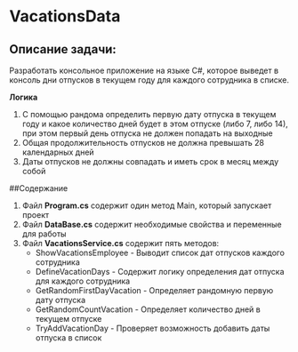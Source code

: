 # VacationsData

## Описание задачи:

Разработать консольное приложение на языке C#, которое выведет в консоль дни отпусков в текущем году для каждого сотрудника в списке.

**Логика**
1. С помощью рандома определить первую дату отпуска в текущем году и какое количество дней будет в этом отпуске (либо 7, либо 14), при этом первый день отпуска не должен попадать на выходные
2. Общая продолжительность отпусков не должна превышать 28 календарных дней
3. Даты отпусков не должны совпадать и иметь срок в месяц между собой

##Содержание

1. Файл **Program.cs** содержит один метод Main, который запускает проект
2. Файл **DataBase.cs** содержит необходимые свойства и переменные для работы
3. Файл **VacationsService.cs** содержит пять методов:
    * ShowVacationsEmployee - Выводит список дат отпусков каждого сотрудника
    * DefineVacationDays - Содержит логику определения дат отпуска для каждого сотрудника
    * GetRandomFirstDayVacation - Определяет рандомную первую дату отпуска
    * GetRandomCountVacation - Определяет количество дней в текущем отпуске 
    * TryAddVacationDay - Проверяет возможность добавить даты отпуска в список
